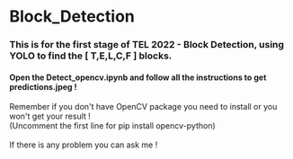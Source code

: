 # Block_Detection
### This is for the first stage of TEL 2022 - Block Detection, using YOLO to find the [ T,E,L,C,F ] blocks.

#### Open the Detect_opencv.ipynb and follow all the instructions to get predictions.jpeg !
Remember if you don't have OpenCV package you need to install or you won't get your result !<br>
(Uncomment the first line for pip install opencv-python) <br><br>
If there is any problem you can ask me !
